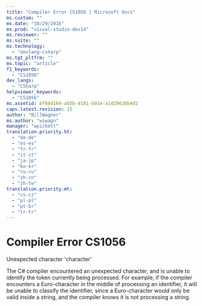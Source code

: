 ```yaml
---
title: "Compiler Error CS1056 | Microsoft Docs"
ms.custom: ""
ms.date: "10/29/2016"
ms.prod: "visual-studio-dev14"
ms.reviewer: ""
ms.suite: ""
ms.technology: 
  - "devlang-csharp"
ms.tgt_pltfrm: ""
ms.topic: "article"
f1_keywords: 
  - "CS1056"
dev_langs: 
  - "CSharp"
helpviewer_keywords: 
  - "CS1056"
ms.assetid: bf66d164-ab5b-4181-b93e-a1d29620b4d2
caps.latest.revision: 15
author: "BillWagner"
ms.author: "wiwagn"
manager: "wpickett"
translation.priority.ht: 
  - "de-de"
  - "es-es"
  - "fr-fr"
  - "it-it"
  - "ja-jp"
  - "ko-kr"
  - "ru-ru"
  - "zh-cn"
  - "zh-tw"
translation.priority.mt: 
  - "cs-cz"
  - "pl-pl"
  - "pt-br"
  - "tr-tr"
---
```

# Compiler Error CS1056
Unexpected character 'character'  
  
 The C# compiler encountered an unexpected character, and is unable to identify the token currently being processed. For example, if the compiler encounters a Euro-character in the middle of processing an identifier, it will be unable to classify the identifier, since a Euro-character would only be valid inside a string, and the compiler knows it is not processing a string.